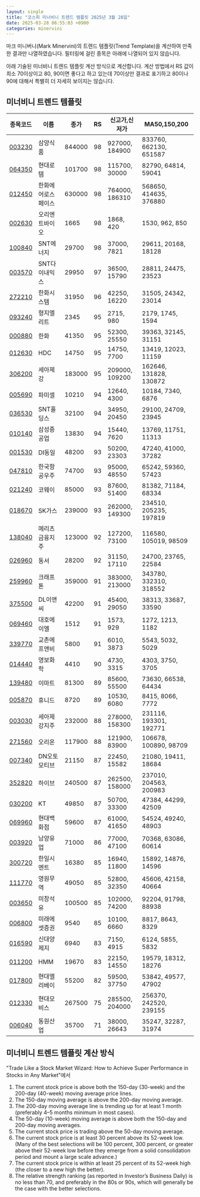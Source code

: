 ```yaml
---
layout: single
title: "코스피 미너비니 트렌드 템플릿 2025년 3월 28일"
date: 2025-03-28 06:55:03 +0900
categories: minervini
---
```

마크 미니버니(Mark Minervini)의 트렌드 템플릿(Trend Template)을 계산하여 만족한 결과만 나열하였습니다. 필터링에 걸린 종목은 아래에 나열되어 있지 않습니다.

아래 기술된 미너비니 트렌드 템플릿 계산 방식으로 계산합니다. 계산 방법에서 RS 값이 최소 70이상이고 80, 90이면 좋다고 하고 있는데 70이상만 결과로 표기하고 80이나 90에 대해서 특별히 더 자세히 보이지는 않습니다.

## 미너비니 트렌드 템플릿

|종목코드|이름|종가|RS|신고가,신저가|MA50,150,200|
|------|---|---|--|---------|------------|
|[003230](https://finance.daum.net/quotes/A003230)|삼양식품|844000|98|927000, 184900|833760, 662130, 651587|
|[064350](https://finance.daum.net/quotes/A064350)|현대로템|101700|98|115700, 30000|82790, 64814, 59041|
|[012450](https://finance.daum.net/quotes/A012450)|한화에어로스페이스|630000|98|764000, 186310|568650, 414635, 376880|
|[002630](https://finance.daum.net/quotes/A002630)|오리엔트바이오|1665|98|1868, 420|1530, 962, 850|
|[100840](https://finance.daum.net/quotes/A100840)|SNT에너지|29700|98|37000, 7821|29611, 20168, 18128|
|[003570](https://finance.daum.net/quotes/A003570)|SNT다이내믹스|29950|97|36500, 15790|28811, 24475, 23523|
|[272210](https://finance.daum.net/quotes/A272210)|한화시스템|31950|96|42250, 16220|31505, 24342, 23014|
|[093240](https://finance.daum.net/quotes/A093240)|형지엘리트|2345|95|2715, 980|2179, 1745, 1594|
|[000880](https://finance.daum.net/quotes/A000880)|한화|41350|95|52300, 25550|39363, 32145, 31151|
|[012630](https://finance.daum.net/quotes/A012630)|HDC|14750|95|14750, 7700|13419, 12023, 11159|
|[306200](https://finance.daum.net/quotes/A306200)|세아제강|183000|95|209000, 109200|162646, 131828, 130872|
|[005690](https://finance.daum.net/quotes/A005690)|파미셀|10210|94|12640, 4300|10184, 7340, 6876|
|[036530](https://finance.daum.net/quotes/A036530)|SNT홀딩스|32100|94|34950, 20450|29100, 24709, 23945|
|[010140](https://finance.daum.net/quotes/A010140)|삼성중공업|13830|94|15440, 7620|13769, 11751, 11313|
|[001530](https://finance.daum.net/quotes/A001530)|DI동일|48200|93|50200, 23303|47240, 41000, 37282|
|[047810](https://finance.daum.net/quotes/A047810)|한국항공우주|74700|93|95000, 48550|65242, 59360, 57423|
|[021240](https://finance.daum.net/quotes/A021240)|코웨이|85000|93|87600, 51400|81382, 71184, 68334|
|[018670](https://finance.daum.net/quotes/A018670)|SK가스|239000|93|262000, 149300|234510, 205235, 197819|
|[138040](https://finance.daum.net/quotes/A138040)|메리츠금융지주|123000|92|127200, 73100|116580, 105019, 98509|
|[026960](https://finance.daum.net/quotes/A026960)|동서|28200|92|31150, 17110|24700, 23765, 22584|
|[259960](https://finance.daum.net/quotes/A259960)|크래프톤|359000|91|383000, 213000|343780, 332310, 318552|
|[375500](https://finance.daum.net/quotes/A375500)|DL이앤씨|42200|91|45400, 29050|38313, 33687, 33590|
|[069460](https://finance.daum.net/quotes/A069460)|대호에이엘|1512|91|1573, 929|1272, 1213, 1182|
|[339770](https://finance.daum.net/quotes/A339770)|교촌에프앤비|5800|91|6010, 3873|5543, 5032, 5029|
|[014440](https://finance.daum.net/quotes/A014440)|영보화학|4410|90|4730, 3315|4303, 3750, 3705|
|[139480](https://finance.daum.net/quotes/A139480)|이마트|81300|89|85600, 55500|73630, 66538, 64434|
|[005870](https://finance.daum.net/quotes/A005870)|휴니드|8720|89|10530, 6080|8415, 8066, 7772|
|[003030](https://finance.daum.net/quotes/A003030)|세아제강지주|232000|88|278000, 158300|231116, 193301, 192771|
|[271560](https://finance.daum.net/quotes/A271560)|오리온|117900|88|121900, 83900|106678, 100890, 98709|
|[007340](https://finance.daum.net/quotes/A007340)|DN오토모티브|21150|87|22450, 15582|21080, 19411, 18684|
|[352820](https://finance.daum.net/quotes/A352820)|하이브|240500|87|262500, 158000|237010, 204563, 200983|
|[030200](https://finance.daum.net/quotes/A030200)|KT|49850|87|50700, 33300|47384, 44299, 42509|
|[069960](https://finance.daum.net/quotes/A069960)|현대백화점|59600|87|61000, 41650|54524, 49240, 48903|
|[003920](https://finance.daum.net/quotes/A003920)|남양유업|71000|86|77000, 47100|70368, 63086, 60614|
|[300720](https://finance.daum.net/quotes/A300720)|한일시멘트|16380|85|16940, 11800|15892, 14876, 14596|
|[111770](https://finance.daum.net/quotes/A111770)|영원무역|49050|85|52800, 32350|45606, 42158, 40664|
|[003650](https://finance.daum.net/quotes/A003650)|미창석유|100500|85|102000, 74200|92204, 91798, 88938|
|[006800](https://finance.daum.net/quotes/A006800)|미래에셋증권|9540|85|10100, 6660|8817, 8643, 8329|
|[016590](https://finance.daum.net/quotes/A016590)|신대양제지|6940|83|7150, 4915|6124, 5855, 5832|
|[011200](https://finance.daum.net/quotes/A011200)|HMM|19670|83|22150, 14550|19579, 18312, 18276|
|[017800](https://finance.daum.net/quotes/A017800)|현대엘리베이|55200|82|59500, 37750|53842, 49577, 47902|
|[012330](https://finance.daum.net/quotes/A012330)|현대모비스|267500|75|285500, 204000|256370, 242520, 239155|
|[006040](https://finance.daum.net/quotes/A006040)|동원산업|35700|71|38000, 26643|35247, 32287, 31974|

## 미너비니 트렌드 템플릿 계산 방식

"Trade Like a Stock Market Wizard: How to Achieve Super Performance in Stocks in Any Market"에서

 1. The current stock price is above both the 150-day (30-week) and the 200-day (40-week) moving average price lines.
 1. The 150-day moving average is above the 200-day moving average.
 1. The 200-day moving average line is trending up for at least 1 month (preferably 4–5 months minimum in most cases).
 1. The 50-day (10-week) moving average is above both the 150-day and 200-day moving averages.
 1. The current stock price is trading above the 50-day moving average.
 1. The current stock price is at least 30 percent above its 52-week low. (Many of the best selections will be 100 percent, 300 percent, or greater above their 52-week low before they emerge from a solid consolidation period and mount a large scale advance.)
 1. The current stock price is within at least 25 percent of its 52-week high (the closer to a new high the better).
 1. The relative strength ranking (as reported in Investor’s Business Daily) is no less than 70, and preferably in the 80s or 90s, which will generally be the case with the better selections.
